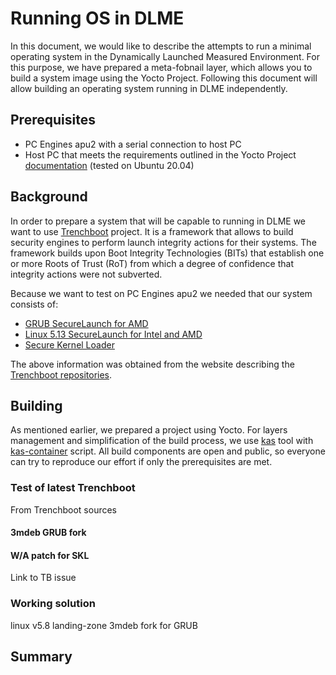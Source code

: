 # Running OS in DLME

In this document, we would like to describe the attempts to run a minimal
operating system in the Dynamically Launched Measured Environment. For this
purpose, we have prepared a meta-fobnail layer, which allows you to build a
system image using the Yocto Project. Following this document will allow
building an operating system running in DLME independently.

## Prerequisites

- PC Engines apu2 with a serial connection to host PC
- Host PC that meets the requirements outlined in the Yocto Project
  [documentation](https://docs.yoctoproject.org/brief-yoctoprojectqs/index.html#compatible-linux-distribution)
  (tested on Ubuntu 20.04)

## Background

In order to prepare a system that will be capable to running in DLME we want to
use [Trenchboot](https://trenchboot.org/) project. It is a framework that allows
to build security engines to perform launch integrity actions for their systems.
The framework builds upon Boot Integrity Technologies (BITs) that establish one
or more Roots of Trust (RoT) from which a degree of confidence that integrity
actions were not subverted.

Because we want to test on PC Engines apu2 we needed that our system consists
of:

* [GRUB SecureLaunch for
  AMD](https://github.com/TrenchBoot/grub/tree/trenchboot_support_2.04)
* [Linux 5.13 SecureLaunch for Intel and
  AMD](https://github.com/TrenchBoot/linux/tree/linux-sl-5.13-amd)
* [Secure Kernel Loader](https://github.com/TrenchBoot/secure-kernel-loader)

The above information was obtained from the website describing the [Trenchboot
repositories](https://trenchboot.org/code/).

## Building

As mentioned earlier, we prepared a project using Yocto. For layers management
and simplification of the build process, we use
[kas](https://kas.readthedocs.io/en/latest/) tool with
[kas-container](https://github.com/siemens/kas/blob/master/kas-container)
script. All build components are open and public, so everyone can try to
reproduce our effort if only the prerequisites are met.

### Test of latest Trenchboot

From Trenchboot sources

#### 3mdeb GRUB fork

#### W/A patch for SKL

Link to TB issue

### Working solution

linux v5.8
landing-zone
3mdeb fork for GRUB

## Summary
